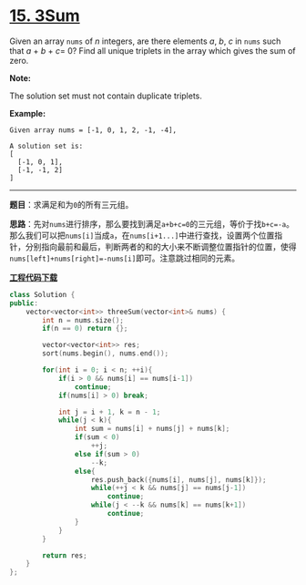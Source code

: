 # [15. 3Sum](https://leetcode.com/problems/3sum/)

Given an array `nums` of *n* integers, are there elements *a*, *b*, *c* in `nums` such that *a* + *b* + *c*= 0? Find all unique triplets in the array which gives the sum of zero.

**Note:**

The solution set must not contain duplicate triplets.

**Example:**

```
Given array nums = [-1, 0, 1, 2, -1, -4],

A solution set is:
[
  [-1, 0, 1],
  [-1, -1, 2]
]
```

-----

**题目**：求满足和为`0`的所有三元组。

**思路**：先对`nums`进行排序，那么要找到满足`a+b+c=0`的三元组，等价于找`b+c=-a`。那么我们可以把`nums[i]`当成`a`，在`nums[i+1...]`中进行查找，设置两个位置指针，分别指向最前和最后，判断两者的和的大小来不断调整位置指针的位置，使得`nums[left]+nums[right]=-nums[i]`即可。注意跳过相同的元素。

[**工程代码下载**](https://github.com/shenkh/leetcode)

```cpp
class Solution {
public:
    vector<vector<int>> threeSum(vector<int>& nums) {
        int n = nums.size();
        if(n == 0) return {};

        vector<vector<int>> res;
        sort(nums.begin(), nums.end());

        for(int i = 0; i < n; ++i){
            if(i > 0 && nums[i] == nums[i-1])
                continue;
            if(nums[i] > 0) break;

            int j = i + 1, k = n - 1;
            while(j < k){
                int sum = nums[i] + nums[j] + nums[k];
                if(sum < 0)
                    ++j;
                else if(sum > 0)
                    --k;
                else{
                    res.push_back({nums[i], nums[j], nums[k]});
                    while(++j < k && nums[j] == nums[j-1])
                        continue;
                    while(j < --k && nums[k] == nums[k+1])
                        continue;
                }
            }
        }

        return res;
    }
};
```
